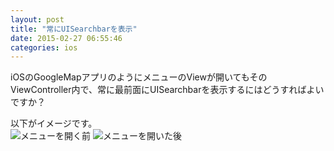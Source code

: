 ```yaml
---
layout: post
title: "常にUISearchbarを表示"
date: 2015-02-27 06:55:46
categories: ios
---
```

<p>iOSのGoogleMapアプリのようにメニューのViewが開いてもそのViewController内で、常に最前面にUISearchbarを表示するにはどうすればよいですか？</p>

<p>以下がイメージです。<br>
<img src="https://i.stack.imgur.com/nO3Y3.png" alt="メニューを開く前">     <img src="https://i.stack.imgur.com/DeVlQ.png" alt="メニューを開いた後"></p>

